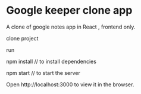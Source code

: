 # Google keeper clone app

A clone of google notes app in React , frontend only.

clone project 

run 

npm install // to install dependencies 

npm start   // to start the server

Open http://localhost:3000 to view it in the browser.
